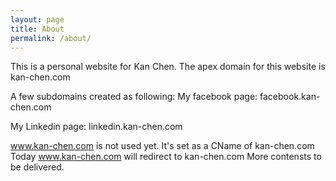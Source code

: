 ```yaml
---
layout: page
title: About
permalink: /about/
---
```

This is a personal website for Kan Chen.
The apex domain for this website is kan-chen.com

A few subdomains created as following:
My facebook page:
facebook.kan-chen.com 

My Linkedin page:
linkedin.kan-chen.com

www.kan-chen.com is not used yet. It's set as a CName of kan-chen.com
Today www.kan-chen.com will redirect to kan-chen.com
More contensts to be delivered.

